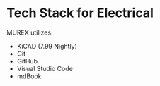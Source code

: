 # Tech Stack for Electrical

MUREX utilizes:

- KiCAD (7.99 Nightly)
- Git
- GitHub
- Visual Studio Code
- mdBook
